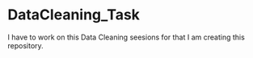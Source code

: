 # DataCleaning_Task
I have to work on this Data Cleaning seesions for that I am creating this repository.
